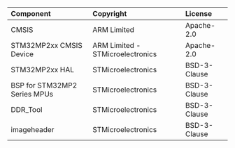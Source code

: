 | Component                       | Copyright                          | License                                          |
|:---------                       |:----------                         |:-------                                          |
| CMSIS                           | ARM Limited                        | Apache-2.0                                       |
| STM32MP2xx CMSIS Device         | ARM Limited - STMicroelectronics   | Apache-2.0                                       |
| STM32MP2xx HAL                  | STMicroelectronics                 | BSD-3-Clause                                     |
| BSP for STM32MP2 Series MPUs    | STMicroelectronics                 | BSD-3-Clause                                     |
| DDR_Tool                        | STMicroelectronics                 | BSD-3-Clause                                     |
| imageheader                     | STMicroelectronics                 | BSD-3-Clause                                     |
